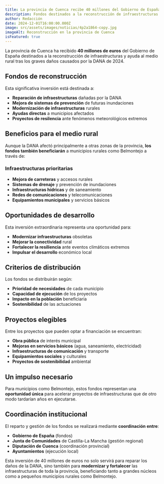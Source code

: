```yaml
---
title: La provincia de Cuenca recibe 40 millones del Gobierno de España para la reconstrucción tras la DANA de 2024
description: Fondos destinados a la reconstrucción de infraestructuras y ayuda al medio rural tras los estragos de la DANA. Una oportunidad para mejorar las infraestructuras de municipios como Belmontejo.
author: Redacción
date: 2024-12-01T16:00:00.000Z
image: src/assets/images/noticias/4p2a1864-copy.jpg
imageAlt: Reconstrucción en la provincia de Cuenca
isFeatured: true
---
```


La provincia de Cuenca ha recibido **40 millones de euros** del Gobierno de España destinados a la reconstrucción de infraestructuras y ayuda al medio rural tras los graves daños causados por la DANA de 2024.

## Fondos de reconstrucción

Esta significativa inversión está destinada a:

- **Reparación de infraestructuras** dañadas por la DANA
- **Mejora de sistemas de prevención** de futuras inundaciones
- **Modernización de infraestructuras** rurales
- **Ayudas directas** a municipios afectados
- **Proyectos de resilencia** ante fenómenos meteorológicos extremos

## Beneficios para el medio rural

Aunque la DANA afectó principalmente a otras zonas de la provincia, **los fondos también beneficiarán** a municipios rurales como Belmontejo a través de:

### Infraestructuras prioritarias

- **Mejora de carreteras** y accesos rurales
- **Sistemas de drenaje** y prevención de inundaciones
- **Infraestructuras hídricas** y de saneamiento
- **Redes de comunicaciones** y telecomunicaciones
- **Equipamientos municipales** y servicios básicos

## Oportunidades de desarrollo

Esta inversión extraordinaria representa una oportunidad para:

- **Modernizar infraestructuras** obsoletas
- **Mejorar la conectividad** rural
- **Fortalecer la resiliencia** ante eventos climáticos extremos
- **Impulsar el desarrollo** económico local

## Criterios de distribución

Los fondos se distribuirán según:

- **Prioridad de necesidades** de cada municipio
- **Capacidad de ejecución** de los proyectos
- **Impacto en la población** beneficiaria
- **Sostenibilidad** de las actuaciones

## Proyectos elegibles

Entre los proyectos que pueden optar a financiación se encuentran:

- **Obra pública** de interés municipal
- **Mejoras en servicios básicos** (agua, saneamiento, electricidad)
- **Infraestructuras de comunicación** y transporte
- **Equipamientos sociales** y culturales
- **Proyectos de sostenibilidad** ambiental

## Un impulso necesario

Para municipios como Belmontejo, estos fondos representan una **oportunidad única** para acelerar proyectos de infraestructuras que de otro modo tardarían años en ejecutarse.

## Coordinación institucional

El reparto y gestión de los fondos se realizará mediante **coordinación entre**:

- **Gobierno de España** (fondos)
- **Junta de Comunidades** de Castilla-La Mancha (gestión regional)
- **Diputación de Cuenca** (coordinación provincial)
- **Ayuntamientos** (ejecución local)

Esta inversión de 40 millones de euros no solo servirá para reparar los daños de la DANA, sino también para **modernizar y fortalecer** las infraestructuras de toda la provincia, beneficiando tanto a grandes núcleos como a pequeños municipios rurales como Belmontejo.
